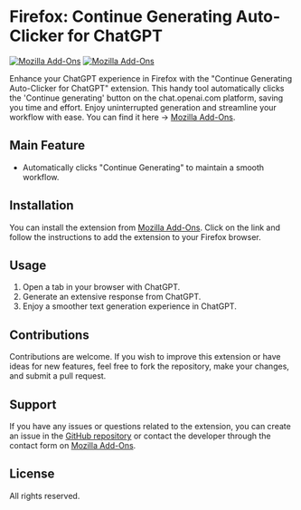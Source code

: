 # Firefox: Continue Generating Auto-Clicker for ChatGPT

[![Mozilla Add-Ons](https://img.shields.io/amo/v/continuegenerating-chatgpt)](https://addons.mozilla.org/es/firefox/addon/continuegenerating-chatgpt/)
[![Mozilla Add-Ons](https://img.shields.io/amo/stars/continuegenerating-chatgpt)](https://addons.mozilla.org/es/firefox/addon/continuegenerating-chatgpt/)

Enhance your ChatGPT experience in Firefox with the "Continue Generating Auto-Clicker for ChatGPT" extension. This handy tool automatically clicks the 'Continue generating' button on the chat.openai.com platform, saving you time and effort. Enjoy uninterrupted generation and streamline your workflow with ease. You can find it here -> [Mozilla Add-Ons](https://addons.mozilla.org/es/firefox/addon/continuegenerating-chatgpt/).

## Main Feature

- Automatically clicks "Continue Generating" to maintain a smooth workflow.

## Installation

You can install the extension from [Mozilla Add-Ons](https://addons.mozilla.org/es/firefox/addon/continuegenerating-chatgpt/). Click on the link and follow the instructions to add the extension to your Firefox browser.

## Usage

1. Open a tab in your browser with ChatGPT.
2. Generate an extensive response from ChatGPT.
3. Enjoy a smoother text generation experience in ChatGPT.

## Contributions

Contributions are welcome. If you wish to improve this extension or have ideas for new features, feel free to fork the repository, make your changes, and submit a pull request.

## Support

If you have any issues or questions related to the extension, you can create an issue in the [GitHub repository](https://github.com/criskkky/continue-generating-chatgpt-addon-opensource) or contact the developer through the contact form on [Mozilla Add-Ons](https://addons.mozilla.org/es/firefox/addon/continuegenerating-chatgpt/).

## License

All rights reserved.
